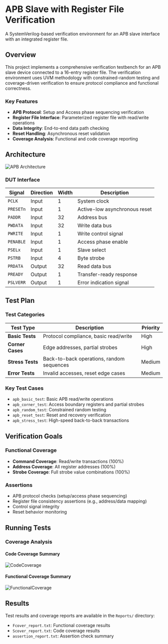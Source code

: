 # APB Slave with Register File Verification

A SystemVerilog-based verification environment for an APB slave interface with an integrated register file.

## Overview

This project implements a comprehensive verification testbench for an APB slave device connected to a 16-entry register file. The verification environment uses UVM methodology with constrained-random testing and coverage-driven verification to ensure protocol compliance and functional correctness.

### Key Features
- **APB Protocol**: Setup and Access phase sequencing verification
- **Register File Interface**: Parameterized register file with read/write operations
- **Data Integrity**: End-to-end data path checking
- **Reset Handling**: Asynchronous reset validation
- **Coverage Analysis**: Functional and code coverage reporting

## Architecture

![APB Architecture](./Docs/APB.drawio.png)

### DUT Interface

| Signal      | Direction | Width | Description                      |
|-------------|-----------|-------|----------------------------------|
| `PCLK`      | Input     | 1     | System clock                     |
| `PRESETn`   | Input     | 1     | Active-low asynchronous reset    |
| `PADDR`     | Input     | 32    | Address bus                      |
| `PWDATA`    | Input     | 32    | Write data bus                   |
| `PWRITE`    | Input     | 1     | Write control signal             |
| `PENABLE`   | Input     | 1     | Access phase enable              |
| `PSELx`     | Input     | 1     | Slave select                     |
| `PSTRB`     | Input     | 4     | Byte strobe                      |
| `PRDATA`    | Output    | 32    | Read data bus                    |
| `PREADY`    | Output    | 1     | Transfer-ready response          |
| `PSLVERR`   | Output    | 1     | Error indication signal          |

## Test Plan

### Test Categories

| Test Type       | Description                                | Priority |
|------------------|--------------------------------------------|----------|
| **Basic Tests**   | Protocol compliance, basic read/write       | High     |
| **Corner Cases**  | Edge addresses, partial strobes             | High     |
| **Stress Tests**  | Back-to-back operations, random sequences   | Medium   |
| **Error Tests**   | Invalid accesses, reset edge cases         | Medium   |

### Key Test Cases
- `apb_basic_test`: Basic APB read/write operations
- `apb_corner_test`: Access boundary registers and partial strobes
- `apb_random_test`: Constrained random testing
- `apb_reset_test`: Reset and recovery verification
- `apb_stress_test`: High-speed back-to-back transactions

## Verification Goals

### Functional Coverage
- **Command Coverage**: Read/write transactions (100%)
- **Address Coverage**: All register addresses (100%)
- **Strobe Coverage**: Full strobe value combinations (100%)

### Assertions
- APB protocol checks (setup/access phase sequencing)
- Register file consistency assertions (e.g., address/data mapping)
- Control signal integrity
- Reset behavior monitoring

## Running Tests

### Coverage Analysis

#### Code Coverage Summary
![CodeCoverage](./Reports/Design_Coverage_Summary.png)

#### Functional Coverage Summary
![FunctionalCoverage](./Reports/Fcoverage.png)

## Results

Test results and coverage reports are available in the `Reports/` directory:
- `Fcover_report.txt`: Functional coverage results
- `Scover_report.txt`: Code coverage results
- `assertion_report.txt`: Assertion check summary
